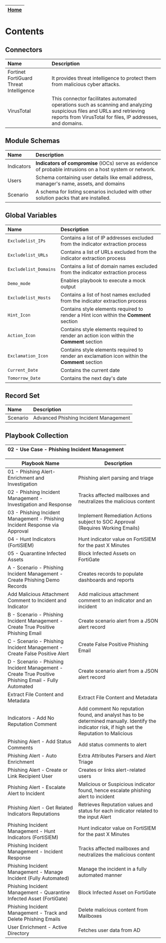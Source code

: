 | [Home](../README.md) |
|-----------------------------------------------------------------------------------------------------------------|

# Contents

## Connectors

| Name                                    | Description                                                                                                                                                                           |
|:----------------------------------------|:--------------------------------------------------------------------------------------------------------------------------------------------------------------------------------------|
| Fortinet FortiGuard Threat Intelligence | It provides threat intelligence to protect them from malicious cyber attacks.                                                                                                         |
| VirusTotal                              | This connector facilitates automated operations such as scanning and analyzing suspicious files and URLs and retrieving reports from VirusTotal for files, IP addresses, and domains. |

## Module Schemas

| Name       | Description                                                                                               |
|:-----------|:----------------------------------------------------------------------------------------------------------|
| Indicators | **Indicators of compromise** (IOCs) serve as evidence of probable intrusions on a host system or network. |
| Users      | Schema containing user details like email address, manager's name, assets, and domains                    |
| Scenario   | A schema for listing scenarios included with other solution packs that are installed.                     |

## Global Variables

| Name                  | Description                                                                                   |
|:----------------------|:----------------------------------------------------------------------------------------------|
| `Excludelist_IPs`     | Contains a list of IP addresses excluded from the indicator extraction process                |
| `Excludelist_URLs`    | Contains a list of URLs excluded from the indicator extraction process                        |
| `Excludelist_Domains` | Contains a list of domain names excluded from the indicator extraction process                |
| `Demo_mode`           | Enables playbook to execute a mock output                                                     |
| `Excludelist_Hosts`   | Contains a list of host names excluded from the indicator extraction process                  |
| `Hint_Icon`           | Contains style elements required to render a Hint icon within the **Comment** section         |
| `Action_Icon`         | Contains style elements required to render an action icon within the **Comment** section      |
| `Exclamation_Icon`    | Contains style elements required to render an exclamation icon within the **Comment** section |
| `Current_Date`        | Contains the current date                                                                     |
| `Tomorrow_Date`       | Contains the next day's date                                                                  |

## Record Set

| Name     | Description                           |
|:---------|:--------------------------------------|
| Scenario | Advanced Phishing Incident Management |

## Playbook Collection

| 02 - Use Case - Phishing Incident Management |
|:---------------------------------------------|

| Playbook Name                                               | Description                                                |
| ---------------------------------------------------------- | ---------------------------------------------------------- |
| 01 - Phishing Alert- Enrichment and Investigation            | Phishing alert parsing and triage                          |
| 02 - Phishing Incident Management - Investigation and Response | Tracks affected mailboxes and neutralizes the malicious content |
| 03 - Phishing Incident Management - Phishing Incident Response via Approval | Implement Remediation Actions subject to SOC Approval (Requires Working Emails) |
| 04 - Hunt Indicators (FortiSIEM)                          | Hunt indicator value on FortiSIEM for the past X Minutes   |
| 05 - Quarantine Infected Assets                            | Block Infected Assets on FortiGate                         |
| A - Scenario - Phishing Incident Management - Create Phishing Demo Records | Creates records to populate dashboards and reports         |
| Add Malicious Attachment Comment to Incident and Indicator | Add malicious attachment comment to an indicator and an incident |
| B - Scenario - Phishing Incident Management - Create True Positive Phishing Email | Create scenario alert from a JSON alert record            |
| C - Scenario - Phishing Incident Management - Create False Positive Alert | Create False Positive Phishing Email                   |
| D - Scenario - Phishing Incident Management - Create True Positive Phishing Email - Fully Automated | Create scenario alert from a JSON alert record |
| Extract File Content and Metadata                           | Extract File Content and Metadata                          |
| Indicators - Add No Reputation Comment                       | Add comment No reputation found, and analyst has to be determined manually. Identify the indicator risk, if high set the Reputation to Malicious |
| Phishing Alert - Add Status Comments                       | Add status comments to alert                                |
| Phishing Alert - Auto Enrichment                            | Extra Attributes Parsers and Alert Triage                    |
| Phishing Alert - Create or Link Recipient User              | Creates or links alert-related users                         |
| Phishing Alert - Escalate Alert to Incident                 | Malicious or Suspicious indicator found, hence escalate phishing alert to incident |
| Phishing Alert - Get Related Indicators Reputations         | Retrieves Reputation values and status for each indicator related to the input Alert |
| Phishing Incident Management - Hunt Indicators (FortiSIEM)  | Hunt indicator value on FortiSIEM for the past X Minutes    |
| Phishing Incident Management - Incident Response            | Tracks affected mailboxes and neutralizes the malicious content |
| Phishing Incident Management - Manage Incident (Fully Automated) | Manage the incident in a fully automated manner            |
| Phishing Incident Management - Quarantine Infected Asset (FortiGate) | Block Infected Asset on FortiGate                  |
| Phishing Incident Management - Track and Delete Phishing Emails | Delete malicious content from Mailboxes                   |
| User Enrichment - Active Directory                         | Fetches user data from AD                                  |
